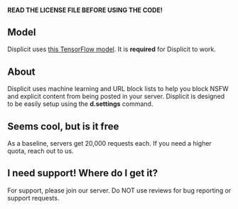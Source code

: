 #### READ THE LICENSE FILE BEFORE USING THE CODE!

## Model
Displicit uses [this TensorFlow model](https://github.com/gantman/nsfw_model). It is **required** for Displicit to work.

## About
Displicit uses machine learning and URL block lists to help you block NSFW and explicit content from being posted in your server. Displicit is designed to be easily setup using the **d.settings** command.

## Seems cool, but is it free
As a baseline, servers get 20,000 requests each. If you need a higher quota, reach out to us.

## I need support! Where do I get it?
For support, please join our server. Do NOT use reviews for bug reporting or support requests.
